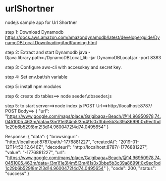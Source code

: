 # urlShortner
nodejs sample app for Url Shortner

step 1: Download Dynamodb
https://docs.aws.amazon.com/amazondynamodb/latest/developerguide/DynamoDBLocal.DownloadingAndRunning.html

step 2: Extract and start Dynamodb
java -Djava.library.path=./DynamoDBLocal_lib -jar DynamoDBLocal.jar -port 8383

step 3: Configure aws-cli with accesskey and secret key.

step 4: Set env.bat/sh variable

step 5: install npm modules

step 6: create db tables==> node seeder\dbseeder.js

step 5: to start server==>node index.js
POST Url==>http://localhost:8787/
POST Body==>
{
	"url": "https://www.google.com/maps/place/Galgibaga+Beach/@14.96950978,74.0451005,463m/data=!3m1!1e3!4m5!3m4!1s0x3bbe5b3c39a8699f:0x9ec1bd1c29b6b529!8m2!3d14.9600472!4d74.0495654"
}

Response:
{
    "data": {
        "browsingurl": "http://localhost:8787/path/-1776881227",
        "createdAt": "2019-01-12T14:52:12.646Z",
        "decodeurl": "http://localhost:8787/-1776881227",
        "value": "-1776881227",
        "url": "https://www.google.com/maps/place/Galgibaga+Beach/@14.96950978,74.0451005,463m/data=!3m1!1e3!4m5!3m4!1s0x3bbe5b3c39a8699f:0x9ec1bd1c29b6b529!8m2!3d14.9600472!4d74.0495654"
    },
    "code": 200,
    "status": "success"
}


